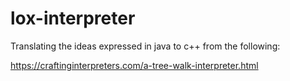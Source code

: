 # lox-interpreter

Translating the ideas expressed in java to c++ from the following:

https://craftinginterpreters.com/a-tree-walk-interpreter.html
